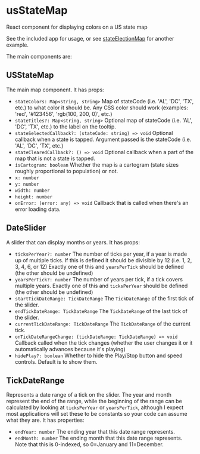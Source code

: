 # usStateMap
React component for displaying colors on a US state map

See the included app for usage, or see [stateElectionMap](https://github.com/gregstoll/stateElectionMap) for another example.

The main components are:

## USStateMap
The main map component.  It has props:
  - `stateColors: Map<string, string>`
     Map of stateCode (i.e. 'AL', 'DC', 'TX', etc.) to what color it should be.
     Any CSS color should work (examples: 'red', '#123456', 'rgb(100, 200, 0)', etc.)
  - `stateTitles?: Map<string, string>`
     Optional map of stateCode (i.e. 'AL', 'DC', 'TX', etc.) to the label on the tooltip.
  - `stateSelectedCallback?: (stateCode: string) => void`
     Optional callback when a state is tapped.  Argument passed is the stateCode (i.e. 'AL', 'DC', 'TX', etc.)
  - `stateClearedCallback?: () => void`
     Optional callback when a part of the map that is not a state is tapped.
  - `isCartogram: boolean`
     Whether the map is a cartogram (state sizes roughly proportional to population) or not.
  - `x: number`
  - `y: number`
  - `width: number`
  - `height: number`
  - `onError: (error: any) => void`
     Callback that is called when there's an error loading data.

## DateSlider
A slider that can display months or years.  It has props:
  - `ticksPerYear?: number`
     The number of ticks per year, if a year is made up of multiple ticks.  If this
     is defined it should be divisible by 12 (i.e. 1, 2, 3, 4, 6, or 12)
     Exactly one of this and `yearsPerTick` should be defined (the other should be undefined)
  - `yearsPerTick?: number`
     The number of years per tick, if a tick covers multiple years.
     Exactly one of this and `ticksPerYear` should be defined (the other should be undefined)
  - `startTickDateRange: TickDateRange`
     The `TickDateRange` of the first tick of the slider.
  - `endTickDateRange: TickDateRange`
     The `TickDateRange` of the last tick of the slider.
  - `currentTickDateRange: TickDateRange`
     The `TickDateRange` of the current tick.
  - `onTickDateRangeChange: (tickDateRange: TickDateRange) => void`
     Callback called when the tick changes (whether the user changes it or
     it automatically advances because it's playing)
  - `hidePlay?: boolean`
    Whether to hide the Play/Stop button and speed controls.  Default
    is to show them.

## TickDateRange
Represents a date range of a tick on the slider.
The year and month represent the end of the range, while the beginning of the range can be calculated by looking at `ticksPerYear` or `yearsPerTick`, although I expect most applications will set these to be constants so your code can assume what they are.
It has properties:
  - `endYear: number`
    The ending year that this date range represents.
  - `endMonth: number`
     The ending month that this date range represents.
     Note that this is 0-indexed, so 0=January and 11=December.
